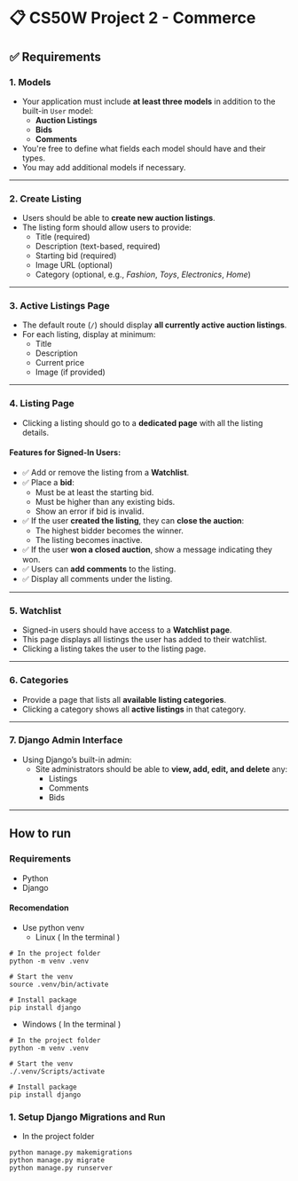 # 📋 CS50W Project 2 - Commerce 

## ✅ Requirements

### 1. Models

- Your application must include **at least three models** in addition to the built-in `User` model:
  - **Auction Listings**
  - **Bids**
  - **Comments**
- You're free to define what fields each model should have and their types.
- You may add additional models if necessary.

---

### 2. Create Listing

- Users should be able to **create new auction listings**.
- The listing form should allow users to provide:
  - Title (required)
  - Description (text-based, required)
  - Starting bid (required)
  - Image URL (optional)
  - Category (optional, e.g., *Fashion*, *Toys*, *Electronics*, *Home*)

---

### 3. Active Listings Page

- The default route (`/`) should display **all currently active auction listings**.
- For each listing, display at minimum:
  - Title
  - Description
  - Current price
  - Image (if provided)

---

### 4. Listing Page

- Clicking a listing should go to a **dedicated page** with all the listing details.

#### Features for Signed-In Users:

- ✅ Add or remove the listing from a **Watchlist**.
- ✅ Place a **bid**:
  - Must be at least the starting bid.
  - Must be higher than any existing bids.
  - Show an error if bid is invalid.
- ✅ If the user **created the listing**, they can **close the auction**:
  - The highest bidder becomes the winner.
  - The listing becomes inactive.
- ✅ If the user **won a closed auction**, show a message indicating they won.
- ✅ Users can **add comments** to the listing.
- ✅ Display all comments under the listing.

---

### 5. Watchlist

- Signed-in users should have access to a **Watchlist page**.
- This page displays all listings the user has added to their watchlist.
- Clicking a listing takes the user to the listing page.

---

### 6. Categories

- Provide a page that lists all **available listing categories**.
- Clicking a category shows all **active listings** in that category.

---

### 7. Django Admin Interface

- Using Django’s built-in admin:
  - Site administrators should be able to **view, add, edit, and delete** any:
    - Listings
    - Comments
    - Bids

---

## How to run

### Requirements

- Python
- Django

#### Recomendation

- Use python venv
  - Linux ( In the terminal )
```
# In the project folder
python -m venv .venv

# Start the venv
source .venv/bin/activate

# Install package
pip install django
```
  - Windows ( In the terminal )
```
# In the project folder
python -m venv .venv

# Start the venv
./.venv/Scripts/activate

# Install package
pip install django
```

### 1. Setup Django Migrations and Run

- In the project folder
```
python manage.py makemigrations
python manage.py migrate
python manage.py runserver
```
